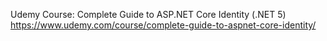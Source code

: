 Udemy Course:
Complete Guide to ASP.NET Core Identity (.NET 5)
https://www.udemy.com/course/complete-guide-to-aspnet-core-identity/

